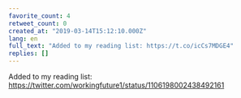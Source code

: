 ```yaml
---
favorite_count: 4
retweet_count: 0
created_at: "2019-03-14T15:12:10.000Z"
lang: en
full_text: "Added to my reading list: https://t.co/icCs7MDGE4"
replies: []
---
```


Added to my reading list:
<https://twitter.com/workingfuture1/status/1106198002438492161>
